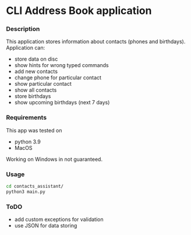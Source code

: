 # CLI Address Book application

### Description

This application stores information about contacts (phones and birthdays). Application can:
* store data on disc
* show hints for wrong typed commands
* add new contacts
* change phone for particular contact
* show particular contact
* show all contacts 
* store birthdays
* show upcoming birthdays (next 7 days)


### Requirements

This app was tested on 
* python 3.9
* MacOS


Working on Windows in not guaranteed. 


### Usage 

```sh
cd contacts_assistant/
python3 main.py
```

### ToDO

* add custom exceptions for validation
* use JSON for data storing 
